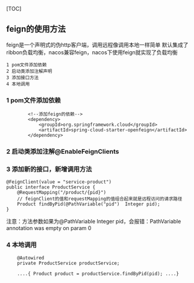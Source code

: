 [TOC]
## feign的使用方法
feign是一个声明式的伪http客户端，调用远程像调用本地一样简单
默认集成了ribbon负载均衡，nacos兼容feign，nacos下使用feign就实现了负载均衡
```
1 pom文件添加依赖
2 启动类添加注解声明
3 添加接口方法
4 本地调用
```
### 1 pom文件添加依赖
```
        <!--添加feign的依赖-->
        <dependency>
            <groupId>org.springframework.cloud</groupId>
            <artifactId>spring-cloud-starter-openfeign</artifactId>
        </dependency>
```

### 2 启动类添加注解@EnableFeignClients
### 3 添加新的接口，新增调用方法
```
@FeignClient(value = "service-product")
public interface ProductService {
    @RequestMapping("/product/{pid}")
    // feignClient的值和requestMapping的值组合起来就是远程访问的请求路径
    Product findByPid(@PathVariable("pid")  Integer pid);
}
```
注意：方法参数如果为@PathVariable Integer pid，会报错：PathVariable annotation was empty on param 0

### 4 本地调用
```
    @Autowired
    private ProductService productService;
    
    ....{ Product product = productService.findByPid(pid); ....}
```



